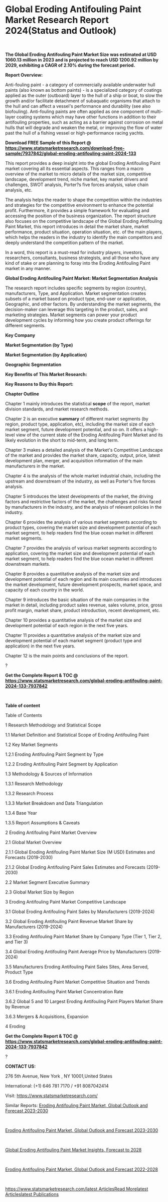 <h1>Global Eroding Antifouling Paint Market Research Report 2024(Status and Outlook)</h1><br/><p><strong>The Global Eroding Antifouling Paint Market Size was estimated at USD 1060.13 million in 2023 and is projected to reach USD 1200.92 million by 2029, exhibiting a <strong>CAGR</strong> of 2.10% during the forecast period.</strong></p>
 
 
 
 <p><strong>Report Overview:</strong></p>
 
 
 
 <p>Anti-fouling paint - a category of commercially available underwater hull paints (also known as bottom paints) - is a specialized category of coatings applied as the outer (outboard) layer to the hull of a ship or boat, to slow the growth and/or facilitate detachment of subaquatic organisms that attach to the hull and can affect a vessel&#39;s performance and durability (see also biofouling). Anti-fouling paints are often applied as one component of multi-layer coating systems which may have other functions in addition to their antifouling properties, such as acting as a barrier against corrosion on metal hulls that will degrade and weaken the metal, or improving the flow of water past the hull of a fishing vessel or high-performance racing yachts.</p>
 
 
 
 <p><strong>Download FREE Sample of this Report @ <a href="https://www.statsmarketresearch.com/download-free-sample/7937842/global-eroding-antifouling-paint-2024-133">https://www.statsmarketresearch.com/download-free-sample/7937842/global-eroding-antifouling-paint-2024-133</a></strong></p>
 
 
 
 <p>This report provides a deep insight into the global Eroding Antifouling Paint market covering all its essential aspects. This ranges from a macro overview of the market to micro details of the market size, competitive landscape, development trend, niche market, key market drivers and challenges, SWOT analysis, Porter?s five forces analysis, value chain analysis, etc.</p>
 
 
 
 <p>The analysis helps the reader to shape the competition within the industries and strategies for the competitive environment to enhance the potential profit. Furthermore, it provides a simple framework for evaluating and accessing the position of the business organization. The report structure also focuses on the competitive landscape of the Global Eroding Antifouling Paint Market, this report introduces in detail the market share, market performance, product situation, operation situation, etc. of the main players, which helps the readers in the industry to identify the main competitors and deeply understand the competition pattern of the market.</p>
 
 
 
 <p>In a word, this report is a must-read for industry players, investors, researchers, consultants, business strategists, and all those who have any kind of stake or are planning to foray into the Eroding Antifouling Paint market in any manner.</p>
 
 
 
 <p><strong>Global Eroding Antifouling Paint Market: Market Segmentation Analysis</strong></p>
 
 
 
 <p>The research report includes specific segments by region (country), manufacturers, Type, and Application. Market segmentation creates subsets of a market based on product type, end-user or application, Geographic, and other factors. By understanding the market segments, the decision-maker can leverage this targeting in the product, sales, and marketing strategies. Market segments can power your product development cycles by informing how you create product offerings for different segments.</p>
 
 
 
 <p><strong>Key Company</strong></p>
 
 
 
 <p><strong>Market Segmentation (by Type)</strong></p>
 
 
 
 <p><strong>Market Segmentation (<strong>by Application</strong>)</strong></p>
 
 
 
 <p><strong>Geographic Segmentation</strong></p>
 
 
 
 <p><strong>Key Benefits of This Market Research:</strong></p>
 
 
 
 <p><strong>Key <strong>Reasons to Buy</strong> this Report:</strong></p>
 
 
 
 <p><strong>Chapter Outline</strong></p>
 
 
 
 <p>Chapter 1 mainly introduces the statistical <strong>scope</strong> of the report, market division standards, and market research methods.</p>
 
 
 
 <p>Chapter 2 is an executive <strong>summary</strong> of different market segments (by region, product type, application, etc), including the market size of each market segment, future development potential, and so on. It offers a high-level view of the current state of the Eroding Antifouling Paint Market and its likely evolution in the short to mid-term, and long term.</p>
 
 
 
 <p>Chapter 3 makes a detailed analysis of the Market&#39;s Competitive Landscape of the market and provides the market share, capacity, output, price, latest development plan, merger, and acquisition information of the main manufacturers in the market.</p>
 
 
 
 <p>Chapter 4 is the analysis of the whole market industrial chain, including the upstream and downstream of the industry, as well as Porter&#39;s five forces analysis.</p>
 
 
 
 <p>Chapter 5 introduces the latest developments of the market, the driving factors and restrictive factors of the market, the challenges and risks faced by manufacturers in the industry, and the analysis of relevant policies in the industry.</p>
 
 
 
 <p>Chapter 6 provides the analysis of various market segments according to product types, covering the market size and development potential of each market segment, to help readers find the blue ocean market in different market segments.</p>
 
 
 
 <p>Chapter 7 provides the analysis of various market segments according to application, covering the market size and development potential of each market segment, to help readers find the blue ocean market in different downstream markets.</p>
 
 
 
 <p>Chapter 8 provides a quantitative analysis of the market size and development potential of each region and its main countries and introduces the market development, future development prospects, market space, and capacity of each country in the world.</p>
 
 
 
 <p>Chapter 9 introduces the basic situation of the main companies in the market in detail, including product sales revenue, sales volume, price, gross profit margin, market share, product introduction, recent development, etc.</p>
 
 
 
 <p>Chapter 10 provides a quantitative analysis of the market size and development potential of each region in the next five years.</p>
 
 
 
 <p>Chapter 11 provides a quantitative analysis of the market size and development potential of each market segment (product type and application) in the next five years.</p>
 
 
 
 <p>Chapter 12 is the main points and conclusions of the report.</p>
 
 
 
 <p>? </p>
 
 
 
 <div><b>Get the Complete Report & TOC @ <a href="https://www.statsmarketresearch.com/global-eroding-antifouling-paint-2024-133-7937842">https://www.statsmarketresearch.com/global-eroding-antifouling-paint-2024-133-7937842</a></b></div>
 
 
 
 <p><br />
 
 <b>Table of content</b></p>
 
 
 
 <p>Table of Contents<br />
 
 1 Research Methodology and Statistical Scope<br />
 
 1.1 Market Definition and Statistical Scope of Eroding Antifouling Paint<br />
 
 1.2 Key Market Segments<br />
 
 1.2.1 Eroding Antifouling Paint Segment by Type<br />
 
 1.2.2 Eroding Antifouling Paint Segment by Application<br />
 
 1.3 Methodology & Sources of Information<br />
 
 1.3.1 Research Methodology<br />
 
 1.3.2 Research Process<br />
 
 1.3.3 Market Breakdown and Data Triangulation<br />
 
 1.3.4 Base Year<br />
 
 1.3.5 Report Assumptions & Caveats<br />
 
 2 Eroding Antifouling Paint Market Overview<br />
 
 2.1 Global Market Overview<br />
 
 2.1.1 Global Eroding Antifouling Paint Market Size (M USD) Estimates and Forecasts (2019-2030)<br />
 
 2.1.2 Global Eroding Antifouling Paint Sales Estimates and Forecasts (2019-2030)<br />
 
 2.2 Market Segment Executive Summary<br />
 
 2.3 Global Market Size by Region<br />
 
 3 Eroding Antifouling Paint Market Competitive Landscape<br />
 
 3.1 Global Eroding Antifouling Paint Sales by Manufacturers (2019-2024)<br />
 
 3.2 Global Eroding Antifouling Paint Revenue Market Share by Manufacturers (2019-2024)<br />
 
 3.3 Eroding Antifouling Paint Market Share by Company Type (Tier 1, Tier 2, and Tier 3)<br />
 
 3.4 Global Eroding Antifouling Paint Average Price by Manufacturers (2019-2024)<br />
 
 3.5 Manufacturers Eroding Antifouling Paint Sales Sites, Area Served, Product Type<br />
 
 3.6 Eroding Antifouling Paint Market Competitive Situation and Trends<br />
 
 3.6.1 Eroding Antifouling Paint Market Concentration Rate<br />
 
 3.6.2 Global 5 and 10 Largest Eroding Antifouling Paint Players Market Share by Revenue<br />
 
 3.6.3 Mergers & Acquisitions, Expansion<br />
 
 4 Eroding</p>
 
 
 
 <div><b>Get the Complete Report & TOC @ <a href="https://www.statsmarketresearch.com/global-eroding-antifouling-paint-2024-133-7937842">https://www.statsmarketresearch.com/global-eroding-antifouling-paint-2024-133-7937842</a></b></div>
 
 
 
 <p>? </p>
 
 
 
 <p><b>CONTACT US:</b><br />
 
 276 5th Avenue, New York , NY 10001,United States<br />
 
 International: (+1) 646 781 7170 / +91 8087042414<br />
 
 Visit: <a href="https://www.statsmarketresearch.com/">https://www.statsmarketresearch.com/</a><br />
 
 Similar Reports: <a href="https://www.statsmarketresearch.com/global-eroding-antifouling-paint-2024-133-7937842">Eroding Antifouling Paint Market, Global Outlook and Forecast 2023-2030</a><br />
 
 <br />
 
 <a href="https://www.statsmarketresearch.com/global-eroding-antifouling-paint-2024-133-7937842">Eroding Antifouling Paint Market, Global Outlook and Forecast 2023-2030</a><br />
 
 <br />
 
 <a href="https://www.statsmarketresearch.com/global-eroding-antifouling-paint-2024-133-7937842">Global Eroding Antifouling Paint Market Insights, Forecast to 2028</a><br />
 
 <br />
 
 <a href="https://www.statsmarketresearch.com/global-eroding-antifouling-paint-2024-133-7937842">Eroding Antifouling Paint Market, Global Outlook and Forecast 2022-2028</a><br />
 
 <br />
 
 <a href="https://gyeongbokgung.com">https://www.statsmarketresearch.com/</a><a href="https://hallyeomaritime.com">latest Articles</a><a href="https://jingwansa.com">Read More</a><a href="https://nguoiviet.jp/">latest Articles</a><a href="https://www.intelmarketresearch.com/">latest Publications</a></p>
